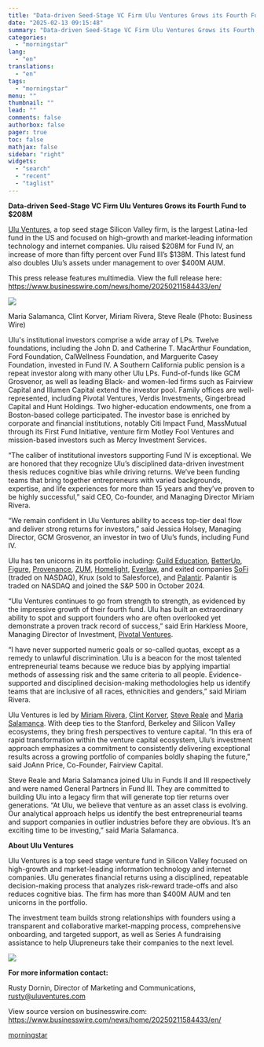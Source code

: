 ```yaml
---
title: "Data-driven Seed-Stage VC Firm Ulu Ventures Grows its Fourth Fund to $208M"
date: "2025-02-13 09:15:48"
summary: "Data-driven Seed-Stage VC Firm Ulu Ventures Grows its Fourth Fund to $208M Ulu Ventures, a top seed stage Silicon Valley firm, is the largest Latina-led fund in the US and focused on high-growth and market-leading information technology and internet companies. Ulu raised $208M for Fund IV, an increase of more..."
categories:
  - "morningstar"
lang:
  - "en"
translations:
  - "en"
tags:
  - "morningstar"
menu: ""
thumbnail: ""
lead: ""
comments: false
authorbox: false
pager: true
toc: false
mathjax: false
sidebar: "right"
widgets:
  - "search"
  - "recent"
  - "taglist"
---
```


**Data-driven Seed-Stage VC Firm Ulu Ventures Grows its Fourth Fund to $208M**

[Ulu Ventures](https://cts.businesswire.com/ct/CT?id=smartlink&url=https%3A%2F%2Fuluventures.com%2F&esheet=54203887&newsitemid=20250211584433&lan=en-US&anchor=Ulu+Ventures&index=1&md5=8cfc28734e94acfe10547b1a6a629440), a top seed stage Silicon Valley firm, is the largest Latina-led fund in the US and focused on high-growth and market-leading information technology and internet companies. Ulu raised $208M for Fund IV, an increase of more than fifty percent over Fund III’s $138M. This latest fund also doubles Ulu’s assets under management to over $400M AUM.

This press release features multimedia. View the full release here: <https://www.businesswire.com/news/home/20250211584433/en/>

 ![](https://mms.businesswire.com/media/20250211584433/en/2377849/4/Ulu_Ventures_Investment_Team.jpg)

Maria Salamanca, Clint Korver, Miriam Rivera, Steve Reale (Photo: Business Wire)

Ulu's institutional investors comprise a wide array of LPs. Twelve foundations, including the John D. and Catherine T. MacArthur Foundation, Ford Foundation, CalWellness Foundation, and Marguerite Casey Foundation, invested in Fund IV. A Southern California public pension is a repeat investor along with many other Ulu LPs. Fund-of-funds like GCM Grosvenor, as well as leading Black- and women-led firms such as Fairview Capital and Illumen Capital extend the investor pool. Family offices are well-represented, including Pivotal Ventures, Verdis Investments, Gingerbread Capital and Hunt Holdings. Two higher-education endowments, one from a Boston-based college participated. The investor base is enriched by corporate and financial institutions, notably Citi Impact Fund, MassMutual through its First Fund Initiative, venture firm Motley Fool Ventures and mission-based investors such as Mercy Investment Services.

“The caliber of institutional investors supporting Fund IV is exceptional. We are honored that they recognize Ulu’s disciplined data-driven investment thesis reduces cognitive bias while driving returns. We’ve been funding teams that bring together entrepreneurs with varied backgrounds, expertise, and life experiences for more than 15 years and they’ve proven to be highly successful,” said CEO, Co-founder, and Managing Director Miriam Rivera.

“We remain confident in Ulu Ventures ability to access top-tier deal flow and deliver strong returns for investors,” said Jessica Holsey, Managing Director, GCM Grosvenor, an investor in two of Ulu’s funds, including Fund IV.

Ulu has ten unicorns in its portfolio including: [Guild Education](https://cts.businesswire.com/ct/CT?id=smartlink&url=https%3A%2F%2Fwww.guildeducation.com%2F&esheet=54203887&newsitemid=20250211584433&lan=en-US&anchor=Guild+Education&index=2&md5=0a44fe04ee05858a558ceed126b12256), [BetterUp](https://cts.businesswire.com/ct/CT?id=smartlink&url=https%3A%2F%2Fwww.betterup.com%2F&esheet=54203887&newsitemid=20250211584433&lan=en-US&anchor=BetterUp&index=3&md5=0d34401a82787f61fc8f260292797ee6), [Figure](https://cts.businesswire.com/ct/CT?id=smartlink&url=https%3A%2F%2Fwww.figure.com%2F&esheet=54203887&newsitemid=20250211584433&lan=en-US&anchor=Figure&index=4&md5=79ffe73d82bc061fb10760f4d0f09749), [Provenance](https://cts.businesswire.com/ct/CT?id=smartlink&url=https%3A%2F%2Fprovenance.io%2F&esheet=54203887&newsitemid=20250211584433&lan=en-US&anchor=Provenance&index=5&md5=36e845ffde1f589c6ea745a57e18a787), [ZUM](https://cts.businesswire.com/ct/CT?id=smartlink&url=https%3A%2F%2Fwww.ridezum.com%2F&esheet=54203887&newsitemid=20250211584433&lan=en-US&anchor=ZUM&index=6&md5=49d18ab02aa1f2ac7b17cd403d9f5ed7), [Homelight](https://cts.businesswire.com/ct/CT?id=smartlink&url=http%3A%2F%2Fwww.homelight.com%2F&esheet=54203887&newsitemid=20250211584433&lan=en-US&anchor=Homelight&index=7&md5=e91fdda678c7e65043c2e5051d509dd0), [Everlaw](https://cts.businesswire.com/ct/CT?id=smartlink&url=https%3A%2F%2Fwww.everlaw.com%2F&esheet=54203887&newsitemid=20250211584433&lan=en-US&anchor=Everlaw&index=8&md5=93f4f4bbd8610eaa3129058f11de35b1), and exited companies [SoFi](https://cts.businesswire.com/ct/CT?id=smartlink&url=https%3A%2F%2Fwww.sofi.com&esheet=54203887&newsitemid=20250211584433&lan=en-US&anchor=SoFi&index=9&md5=9a7f883290ab59fbd506c137e61f5e35) (traded on NASDAQ), Krux (sold to Salesforce), and [Palantir](https://cts.businesswire.com/ct/CT?id=smartlink&url=https%3A%2F%2Fwww.palantir.com&esheet=54203887&newsitemid=20250211584433&lan=en-US&anchor=Palantir&index=10&md5=337c1b3418cc91c7dfaafdb83455ed8e). Palantir is traded on NASDAQ and joined the S&P 500 in October 2024.

“Ulu Ventures continues to go from strength to strength, as evidenced by the impressive growth of their fourth fund. Ulu has built an extraordinary ability to spot and support founders who are often overlooked yet demonstrate a proven track record of success,” said Erin Harkless Moore, Managing Director of Investment, [Pivotal Ventures](https://cts.businesswire.com/ct/CT?id=smartlink&url=https%3A%2F%2Fwww.pivotalventures.org%2F&esheet=54203887&newsitemid=20250211584433&lan=en-US&anchor=Pivotal+Ventures&index=11&md5=4e17594df14390e630b8c2681ccdf204).

“I have never supported numeric goals or so-called quotas, except as a remedy to unlawful discrimination. Ulu is a beacon for the most talented entrepreneurial teams because we reduce bias by applying impartial methods of assessing risk and the same criteria to all people. Evidence-supported and disciplined decision-making methodologies help us identify teams that are inclusive of all races, ethnicities and genders,” said Miriam Rivera.

Ulu Ventures is led by [Miriam Rivera](https://cts.businesswire.com/ct/CT?id=smartlink&url=https%3A%2F%2Fwww.linkedin.com%2Fin%2Fmiriamrivera%2F&esheet=54203887&newsitemid=20250211584433&lan=en-US&anchor=Miriam+Rivera&index=12&md5=efc7120d1512c6a95d1f887912f7cad2), [Clint Korver](https://cts.businesswire.com/ct/CT?id=smartlink&url=https%3A%2F%2Fwww.linkedin.com%2Fin%2Fclintkorver%2F&esheet=54203887&newsitemid=20250211584433&lan=en-US&anchor=Clint+Korver&index=13&md5=9e09adcb7c9819be9e810ac1e6ab7a16), [Steve Reale](https://cts.businesswire.com/ct/CT?id=smartlink&url=https%3A%2F%2Fwww.linkedin.com%2Fin%2Fsteve-reale-8454651%2F&esheet=54203887&newsitemid=20250211584433&lan=en-US&anchor=Steve+Reale&index=14&md5=703eab106e5448afd47e1653d5960b24) and [Maria Salamanca](https://cts.businesswire.com/ct/CT?id=smartlink&url=https%3A%2F%2Fwww.linkedin.com%2Fin%2Fmariasalamanca1%2F&esheet=54203887&newsitemid=20250211584433&lan=en-US&anchor=Maria+Salamanca&index=15&md5=cfcc77727ac170f877bd6c8bf35972f3). With deep ties to the Stanford, Berkeley and Silicon Valley ecosystems, they bring fresh perspectives to venture capital. “In this era of rapid transformation within the venture capital ecosystem, Ulu’s investment approach emphasizes a commitment to consistently delivering exceptional results across a growing portfolio of companies boldly shaping the future," said JoAnn Price, Co-Founder, Fairview Capital.

Steve Reale and Maria Salamanca joined Ulu in Funds II and III respectively and were named General Partners in Fund III. They are committed to building Ulu into a legacy firm that will generate top tier returns over generations. “At Ulu, we believe that venture as an asset class is evolving. Our analytical approach helps us identify the best entrepreneurial teams and support companies in outlier industries before they are obvious. It’s an exciting time to be investing,” said Maria Salamanca.

**About Ulu Ventures**

Ulu Ventures is a top seed stage venture fund in Silicon Valley focused on high-growth and market-leading information technology and internet companies. Ulu generates financial returns using a disciplined, repeatable decision-making process that analyzes risk-reward trade-offs and also reduces cognitive bias. The firm has more than $400M AUM and ten unicorns in the portfolio.

The investment team builds strong relationships with founders using a transparent and collaborative market-mapping process, comprehensive onboarding, and targeted support, as well as Series A fundraising assistance to help Ulupreneurs take their companies to the next level.

 ![](https://cts.businesswire.com/ct/CT?id=bwnews&sty=20250211584433r2&sid=mstr3&distro=nx&lang=en)

**For more information contact:**

Rusty Dornin, Director of Marketing and Communications, [rusty@uluventures.com](mailto:rusty@uluventures.com)

View source version on businesswire.com: <https://www.businesswire.com/news/home/20250211584433/en/>

[morningstar](https://www.morningstar.com/news/business-wire/20250211584433/data-driven-seed-stage-vc-firm-ulu-ventures-grows-its-fourth-fund-to-208m)

